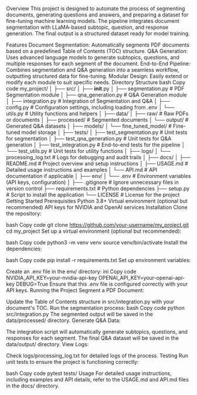 Overview
This project is designed to automate the process of segmenting documents, generating questions and answers, and preparing a dataset for fine-tuning machine learning models. The pipeline integrates document segmentation with LLaMA-based subtopic, question, and response generation. The final output is a structured dataset ready for model training.

Features
Document Segmentation: Automatically segments PDF documents based on a predefined Table of Contents (TOC) structure.
Q&A Generation: Uses advanced language models to generate subtopics, questions, and multiple responses for each segment of the document.
End-to-End Pipeline: Combines segmentation and Q&A generation into a seamless workflow, outputting structured data for fine-tuning.
Modular Design: Easily extend or modify each module to suit specific needs.
Directory Structure
bash
Copy code
my_project/
│
├── src/
│   ├── __init__.py
│   ├── segmentation.py                # PDF Segmentation module
│   ├── qna_generation.py              # Q&A Generation module
│   ├── integration.py                 # Integration of Segmentation and Q&A
│   ├── config.py                      # Configuration settings, including loading from .env
│   └── utils.py                       # Utility functions and helpers
│
├── data/
│   ├── raw/                           # Raw PDFs or documents
│   ├── processed/                     # Segmented documents
│   └── output/                        # Generated Q&A datasets
│
├── models/
│   └── fine_tuned_model/              # Fine-tuned model storage
│
├── tests/
│   ├── test_segmentation.py           # Unit tests for segmentation
│   ├── test_qna_generation.py         # Unit tests for Q&A generation
│   ├── test_integration.py            # End-to-end tests for the pipeline
│   └── test_utils.py                  # Unit tests for utility functions
│
├── logs/
│   └── processing_log.txt             # Logs for debugging and audit trails
│
├── docs/
│   ├── README.md                      # Project overview and setup instructions
│   ├── USAGE.md                       # Detailed usage instructions and examples
│   └── API.md                         # API documentation if applicable
│
├── env/
│   └── .env                           # Environment variables (API keys, configuration)
│
├── .gitignore                         # Ignore unnecessary files in version control
├── requirements.txt                   # Python dependencies
├── setup.py                           # Script to install the application
└── LICENSE                            # License for the project
Getting Started
Prerequisites
Python 3.8+
Virtual environment (optional but recommended)
API keys for NVIDIA and OpenAI services
Installation
Clone the repository:

bash
Copy code
git clone https://github.com/your-username/my_project.git
cd my_project
Set up a virtual environment (optional but recommended):

bash
Copy code
python3 -m venv venv
source venv/bin/activate
Install the dependencies:

bash
Copy code
pip install -r requirements.txt
Set up environment variables:

Create an .env file in the env/ directory:
ini
Copy code
NVIDIA_API_KEY=your-nvidia-api-key
OPENAI_API_KEY=your-openai-api-key
DEBUG=True
Ensure that this .env file is configured correctly with your API keys.
Running the Project
Segment a PDF Document:

Update the Table of Contents structure in src/integration.py with your document's TOC.
Run the segmentation process:
bash
Copy code
python src/integration.py
The segmented output will be saved in the data/processed/ directory.
Generate Q&A Data:

The integration script will automatically generate subtopics, questions, and responses for each segment.
The final Q&A dataset will be saved in the data/output/ directory.
View Logs:

Check logs/processing_log.txt for detailed logs of the process.
Testing
Run unit tests to ensure the project is functioning correctly:

bash
Copy code
pytest tests/
Usage
For detailed usage instructions, including examples and API details, refer to the USAGE.md and API.md files in the docs/ directory.